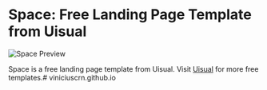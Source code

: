 # Space: Free Landing Page Template from Uisual

![Space Preview](https://res.cloudinary.com/uisual/image/upload/assets/screenshots/space.png)

Space is a free landing page template from Uisual. Visit [Uisual](https://uisual.com) for more free templates.# viniciuscrn.github.io
